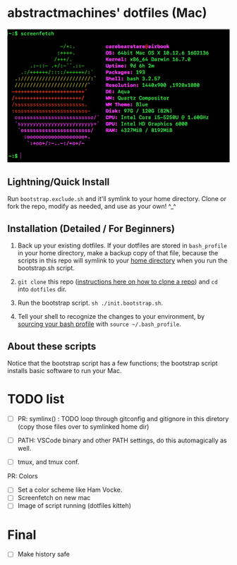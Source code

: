 # abstractmachines' dotfiles (Mac)

![Screenfetch](./img/screenfetch-dotfiles.png)

## Lightning/Quick Install
Run `bootstrap.exclude.sh` and it'll symlink to your home directory. Clone or
fork the repo, modify as needed, and use as your own! ^_^

## Installation (Detailed / For Beginners)
1. Back up your existing dotfiles. If your dotfiles are stored in `bash_profile`
in your home directory, make a backup copy of that file, because the scripts in
this repo will symlink to your [home directory](https://en.wikipedia.org/wiki/Home_directory) when you run the bootstrap.sh script.

2. `git clone` this repo ([instructions here on how to clone a repo](https://git-scm.com/book/en/v2/Git-Basics-Getting-a-Git-Repository)) and `cd` into `dotfiles` dir.

3. Run the bootstrap script. `sh ./init.bootstrap.sh`.

4. Tell your shell to recognize the changes to your environment, by [sourcing 
your bash profile](https://stackoverflow.com/questions/4608187/how-to-reload-bash-profile-from-the-command-line) with `source ~/.bash_profile`.

## About these scripts

Notice that the bootstrap script has a few functions; the bootstrap script 
installs basic software to run your Mac. 

# TODO list

- [ ] PR: symlinx() : TODO loop through gitconfig and gitignore in this diretory (copy those files over to symlinked home dir)

- [ ] PATH: VSCode binary and other PATH settings, do this automagically as well.

- [ ] tmux, and tmux conf.

PR: Colors
- [ ] Set a color scheme like Ham Vocke.
- [ ] Screenfetch on new mac
- [ ] Image of script running (dotfiles kitteh)

# Final
- [ ] Make history safe
